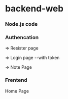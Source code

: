 # backend-web

### Node.js code

### Authencation  


=> Resister page

=> Login page
      --with token

=> Note Page

### Frentend

Home Page



